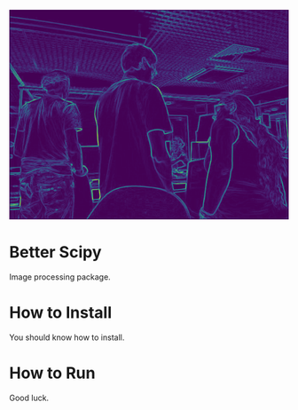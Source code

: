![logo](logo.png)

# Better Scipy
Image processing package.

# How to Install
You should know how to install.

# How to Run
Good luck.
